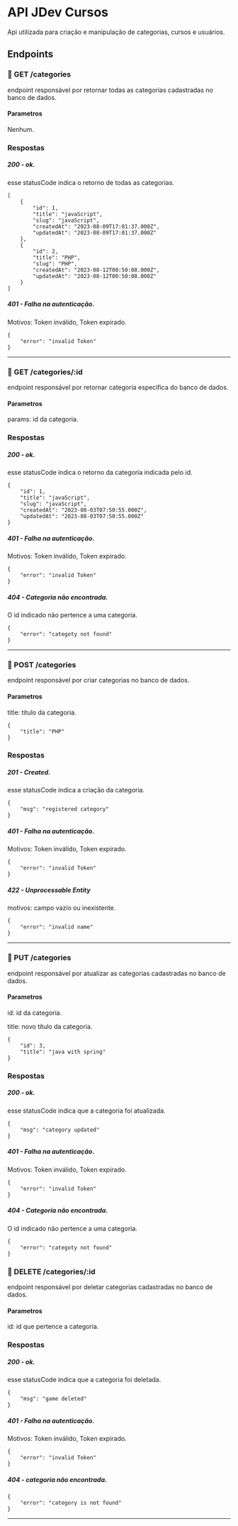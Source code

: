# API JDev Cursos
Api utilizada para criação e manipulação de categorias, cursos e usuários.
## Endpoints
### 🔹 GET /categories
endpoint responsável por retornar todas as categorias cadastradas no banco de dados.
#### Parametros
Nenhum.
### Respostas
##### _200_ - ok.
esse statusCode indica o retorno de todas as categorias.
```
[
    {
        "id": 1,
        "title": "javaScript",
        "slug": "javaScript",
        "createdAt": "2023-08-09T17:01:37.000Z",
        "updatedAt": "2023-08-09T17:01:37.000Z"
    },
    {
        "id": 2,
        "title": "PHP",
        "slug": "PHP",
        "createdAt": "2023-08-12T00:50:08.000Z",
        "updatedAt": "2023-08-12T00:50:08.000Z"
    }
]
```
##### _401_ - Falha na autenticação.
Motivos: Token inválido, Token expirado.
```
{
    "error": "invalid Token"
}
```
---
### 🔹 GET /categories/:id
endpoint responsável por retornar categoria específica do banco de dados.
#### Parametros
params: id da categoria.
### Respostas
##### _200_ - ok.
esse statusCode indica o retorno da categoria indicada pelo id.
```
{
    "id": 1,
    "title": "javaScript",
    "slug": "javaScript",
    "createdAt": "2023-08-03T07:50:55.000Z",
    "updatedAt": "2023-08-03T07:50:55.000Z"
}
```
##### _401_ - Falha na autenticação.
Motivos: Token inválido, Token expirado.
```
{
    "error": "invalid Token"
}
```
##### _404_ - Categoria não encontrada.
O id indicado não pertence a uma categoria.
```
{
    "error": "categoty not found"
}
```
---
### 🔹 POST /categories
endpoint responsável por criar categorias no banco de dados.
#### Parametros
title: titulo da categoria.
```
{
    "title": "PHP"
}
```
### Respostas
##### _201_ - Created.
esse statusCode indica a criação da categoria.
```
{
    "msg": "registered category"
}
```
##### _401_ - Falha na autenticação.
Motivos: Token inválido, Token expirado.
```
{
    "error": "invalid Token"
}
```
##### _422_ - Unprocessable Entity
motivos: campo vazio ou inexistente.
```
{
    "error": "invalid name"
}
```
---
### 🔹 PUT /categories
endpoint responsável por atualizar as categorias cadastradas no banco de dados.
#### Parametros
id: id da categoria.

title: novo título da categoria.
```
{
    "id": 3,
    "title": "java with spring"
}
```
### Respostas
##### _200_ - ok.
esse statusCode indica que a categoria foi atualizada.
```
{
    "msg": "category updated"
}
```
##### _401_ - Falha na autenticação.
Motivos: Token inválido, Token expirado.
```
{
    "error": "invalid Token"
}
```
##### _404_ - Categoria não encontrada.
O id indicado não pertence a uma categoria.
```
{
    "error": "categoty not found"
}
```
### 🔹 DELETE /categories/:id
endpoint responsável por deletar categorias cadastradas no banco de dados.
#### Parametros
id: id que pertence a categoria.
### Respostas
##### _200_ - ok.
esse statusCode indica que a categoria foi deletada.
```
{
    "msg": "game deleted"
}
```
##### _401_ - Falha na autenticação.
Motivos: Token inválido, Token expirado.
```
{
    "error": "invalid Token"
}
```
##### _404_ - categoria não encontrada.
```
{
    "error": "category is not found"
}
```
---
